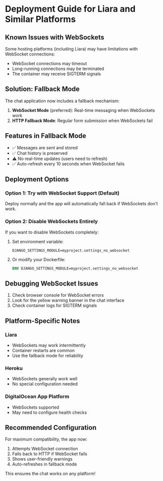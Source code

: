 # Deployment Guide for Liara and Similar Platforms

## Known Issues with WebSockets

Some hosting platforms (including Liara) may have limitations with WebSocket connections:
- WebSocket connections may timeout
- Long-running connections may be terminated
- The container may receive SIGTERM signals

## Solution: Fallback Mode

The chat application now includes a fallback mechanism:

1. **WebSocket Mode** (preferred): Real-time messaging when WebSockets work
2. **HTTP Fallback Mode**: Regular form submission when WebSockets fail

## Features in Fallback Mode

- ✅ Messages are sent and stored
- ✅ Chat history is preserved
- ⚠️ No real-time updates (users need to refresh)
- ✅ Auto-refresh every 10 seconds when WebSocket fails

## Deployment Options

### Option 1: Try with WebSocket Support (Default)

Deploy normally and the app will automatically fall back if WebSockets don't work.

### Option 2: Disable WebSockets Entirely

If you want to disable WebSockets completely:

1. Set environment variable:
   ```
   DJANGO_SETTINGS_MODULE=myproject.settings_no_websocket
   ```

2. Or modify your Dockerfile:
   ```dockerfile
   ENV DJANGO_SETTINGS_MODULE=myproject.settings_no_websocket
   ```

## Debugging WebSocket Issues

1. Check browser console for WebSocket errors
2. Look for the yellow warning banner in the chat interface
3. Check container logs for SIGTERM signals

## Platform-Specific Notes

### Liara
- WebSockets may work intermittently
- Container restarts are common
- Use the fallback mode for reliability

### Heroku
- WebSockets generally work well
- No special configuration needed

### DigitalOcean App Platform
- WebSockets supported
- May need to configure health checks

## Recommended Configuration

For maximum compatibility, the app now:
1. Attempts WebSocket connection
2. Falls back to HTTP if WebSocket fails
3. Shows user-friendly warnings
4. Auto-refreshes in fallback mode

This ensures the chat works on any platform!